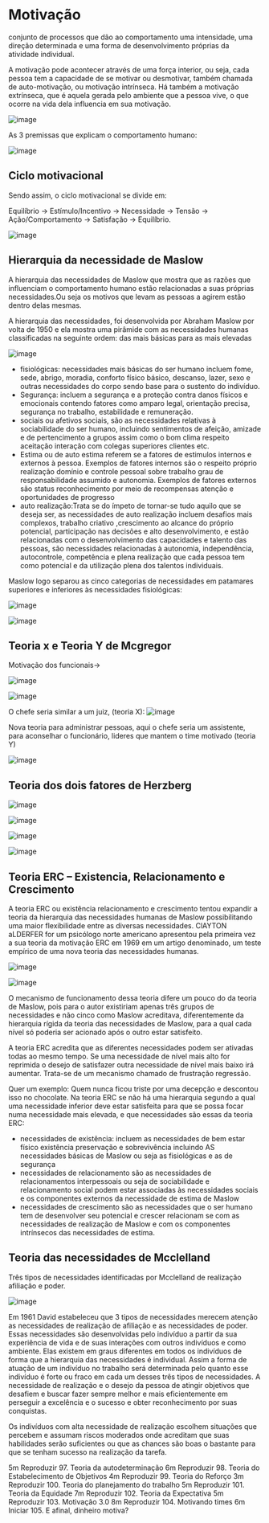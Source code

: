 # Motivação

conjunto de processos que dão ao comportamento uma intensidade, uma direção determinada e uma forma de desenvolvimento próprias da atividade individual.

A motivação pode acontecer através de uma força interior, ou seja, cada pessoa tem a capacidade de se motivar ou desmotivar, também chamada de auto-motivação, ou motivação intrínseca. Há também a motivação extrínseca, que é aquela gerada pelo ambiente que a pessoa vive, o que ocorre na vida dela influencia em sua motivação.

![image](https://github.com/aevilesaguiar/formacao-agile-master/assets/52088444/1c609073-7e12-43b9-a857-711a3c92b14b)

As 3 premissas que explicam o comportamento humano:

![image](https://github.com/aevilesaguiar/formacao-agile-master/assets/52088444/c55991a3-9e7f-4073-a8d6-788c35b29c48)


## Ciclo motivacional

Sendo assim, o ciclo motivacional se divide em:

Equilíbrio → Estímulo/Incentivo → Necessidade → Tensão → Ação/Comportamento → Satisfação → Equilíbrio.

![image](https://github.com/aevilesaguiar/formacao-agile-master/assets/52088444/c5d5a3d2-02c4-4720-a2dd-691c1880091b)

## Hierarquia da necessidade de Maslow

A hierarquia das necessidades de Maslow que mostra que as razões que influenciam o comportamento humano estão relacionadas a suas próprias necessidades.Ou seja os motivos que levam as pessoas a agirem estão dentro delas mesmas.

A hierarquia das necessidades, foi desenvolvida por Abraham Maslow por volta de  1950 e ela mostra uma pirâmide com as necessidades humanas classificadas na seguinte ordem:  das mais básicas para as mais elevadas 


![image](https://github.com/aevilesaguiar/formacao-agile-master/assets/52088444/5d5b135b-a751-4174-abe3-80760b95b62b)


- fisiológicas: necessidades mais básicas do ser humano incluem fome, sede, abrigo, moradia, conforto físico básico, descanso, lazer, sexo e outras necessidades do corpo sendo base para o sustento do indivíduo.
- Segurança: incluem a segurança e a proteção contra danos físicos e emocionais contendo fatores como amparo legal, orientação precisa, segurança no trabalho, estabilidade e remuneração.
-  sociais ou afetivos sociais, são as necessidades relativas à sociabilidade do ser humano, incluindo sentimentos de afeição, amizade e de pertencimento a grupos assim como o bom clima respeito aceitação interação com colegas superiores clientes etc.
-  Estima ou de auto estima referem se a fatores de estimulos internos e externos à pessoa. Exemplos de fatores internos são o respeito próprio realização domínio e controle pessoal sobre trabalho grau de responsabilidade assumido e autonomia. Exemplos de fatores externos são status reconhecimento por meio de recompensas atenção e oportunidades de progresso 
- auto realização:Trata se do ímpeto de tornar-se tudo aquilo que se deseja ser, as necessidades de auto realização incluem desafios mais complexos, trabalho criativo ,crescimento ao alcance do próprio potencial, participação nas decisões e alto desenvolvimento, e estão relacionadas com o desenvolvimento das capacidades e talento das pessoas, são necessidades relacionadas à autonomia, independência, autocontrole, competência e plena realização que cada pessoa tem como potencial e da utilização plena dos talentos individuais.

Maslow logo separou as cinco categorias de necessidades em patamares superiores e inferiores às necessidades fisiológicas:

![image](https://github.com/aevilesaguiar/formacao-agile-master/assets/52088444/27a981e1-bad9-438a-9561-a8b43b1d85c9)

![image](https://github.com/aevilesaguiar/formacao-agile-master/assets/52088444/d46e56f8-d7a3-4172-a206-0c37905f1368)

## Teoria x e Teoria Y de Mcgregor

Motivação dos funcionais->

![image](https://github.com/aevilesaguiar/formacao-agile-master/assets/52088444/4f108161-7f09-4b85-ae06-c8a176f340fa)

![image](https://github.com/aevilesaguiar/formacao-agile-master/assets/52088444/c302246d-9335-4a35-85f1-35bfdb5fc169)

O chefe seria similar a um juiz, (teoria X):
![image](https://github.com/aevilesaguiar/formacao-agile-master/assets/52088444/8c0feb23-92f9-4cc3-9ba4-e590f0ff4ee0)

Nova teoria para administrar pessoas, aqui o chefe seria um assistente, para aconselhar o funcionário, lideres que mantem o time motivado (teoria Y)

![image](https://github.com/aevilesaguiar/formacao-agile-master/assets/52088444/8bd4d6ca-21de-4807-8b4b-ee1c4c75de8d)

##  Teoria dos dois fatores de Herzberg

![image](https://github.com/aevilesaguiar/formacao-agile-master/assets/52088444/6f719cc8-0c0f-4f34-93ad-50d8dce22a19)

![image](https://github.com/aevilesaguiar/formacao-agile-master/assets/52088444/256a08d1-6f07-4eae-80ab-e3f9cc858b58)

![image](https://github.com/aevilesaguiar/formacao-agile-master/assets/52088444/3b388a65-e7c6-4ce8-8c08-d123903f44c6)

![image](https://github.com/aevilesaguiar/formacao-agile-master/assets/52088444/f0422660-3e86-402a-9ad1-8ad55c19a2ce)

## Teoria ERC – Existencia, Relacionamento e Crescimento

A teoria ERC ou existência relacionamento e crescimento tentou expandir a teoria da hierarquia das necessidades humanas de Maslow possibilitando uma maior flexibilidade entre as diversas necessidades.
ClAYTON aLDERFER for um psicólogo norte americano apresentou pela primeira vez a sua teoria da motivação ERC em 1969 em um artigo denominado, um teste empírico de uma nova teoria das necessidades humanas.

![image](https://github.com/aevilesaguiar/formacao-agile-master/assets/52088444/54168019-c8df-4efc-88b1-52b746250f60)

![image](https://github.com/aevilesaguiar/formacao-agile-master/assets/52088444/0c1762bf-5e5c-4982-8d6c-aecf49212d20)

O mecanismo de funcionamento dessa teoria difere um pouco do da teoria de Maslow, pois para o autor existiriam apenas três grupos de necessidades e não cinco como Maslow acreditava, diferentemente da hierarquia rígida da teoria das necessidades de Maslow, para a qual cada nível só poderia ser acionado após o outro estar satisfeito.

A teoria ERC acredita que as diferentes necessidades podem ser ativadas todas ao mesmo tempo. Se uma necessidade de nível mais alto for reprimida o desejo de satisfazer outra necessidade de nível mais baixo irá aumentar. Trata-se de um mecanismo chamado de frustração regressão.

Quer um exemplo: Quem nunca ficou triste por uma decepção e descontou isso no chocolate. Na teoria ERC se não há uma hierarquia segundo a qual uma necessidade inferior deve estar satisfeita para que se possa focar numa necessidade mais elevada, e que necessidades são essas da teoria ERC:

- necessidades de existência: incluem as necessidades de bem estar físico existência preservação e sobrevivência incluindo AS necessidades básicas de Maslow ou seja as fisiológicas e as de segurança 
- necessidades de relacionamento são as necessidades de relacionamentos interpessoais ou seja de sociabilidade e relacionamento social podem estar associadas às necessidades sociais e os componentes externos da necessidade de estima de Maslow 
- necessidades de crescimento são as necessidades que o ser humano tem de desenvolver seu potencial e crescer relacionam se com as necessidades de realização de Maslow e com os componentes intrínsecos das necessidades de estima.

## Teoria das necessidades de Mcclelland

Três tipos de necessidades identificadas por Mcclelland de realização afiliação e poder.

![image](https://github.com/aevilesaguiar/formacao-agile-master/assets/52088444/098de022-85e4-4025-a8c4-78398394d4dc)

Em 1961 David estabeleceu que 3 tipos de necessidades merecem atenção as necessidades de realização de afiliação e as necessidades de poder.  Essas necessidades são desenvolvidas pelo indivíduo a partir da sua experiência de vida e de suas interações com outros indivíduos e como ambiente. Elas existem em graus diferentes em todos os indivíduos de forma que a hierarquia das necessidades é individual. Assim a forma de atuação de um indivíduo no trabalho será determinada pelo quanto esse indivíduo é forte ou fraco em cada um desses três tipos de necessidades. A necessidade de realização e o desejo da pessoa de atingir objetivos que desafiem e buscar fazer sempre melhor e mais eficientemente em perseguir a excelência e o sucesso e obter reconhecimento por suas conquistas.

Os indivíduos com alta necessidade de realização escolhem situações que percebem e assumam riscos moderados onde acreditam que suas habilidades serão suficientes ou que as chances são boas o bastante para que se tenham sucesso na realização da tarefa.









5m
Reproduzir
97. Teoria da autodeterminação
6m
Reproduzir
98. Teoria do Estabelecimento de Objetivos
4m
Reproduzir
99. Teoria do Reforço
3m
Reproduzir
100. Teoria do planejamento do trabalho
5m
Reproduzir
101. Teoria da Equidade
7m
Reproduzir
102. Teoria da Expectativa
5m
Reproduzir
103. Motivação 3.0
8m
Reproduzir
104. Motivando times
6m
Iniciar
105. E afinal, dinheiro motiva?












